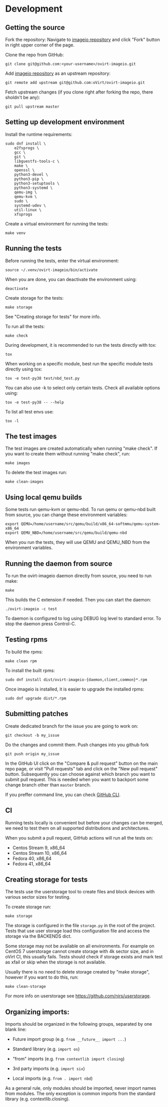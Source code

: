 <!--
SPDX-FileCopyrightText: Red Hat, Inc.
SPDX-License-Identifier: GPL-2.0-or-later
-->

# Development


## Getting the source

Fork the repository: Navigate to [imageio repository](https://github.com/oVirt/ovirt-imageio)
and click "Fork" button in right upper corner of the page.

Clone the repo from GitHub:

    git clone git@github.com:<your-username>/ovirt-imageio.git

Add [imageio repository](https://github.com/oVirt/ovirt-imageio) as an
upstream repository:

    git remote add upstream git@github.com:oVirt/ovirt-imageio.git

Fetch upstream changes (if you clone right after forking the repo, there
sholdn't be any):

    git pull upstream master


## Setting up development environment

Install the runtime requirements:

    sudo dnf install \
        e2fsprogs \
        gcc \
        git \
        libguestfs-tools-c \
        make \
        openssl \
        python3-devel \
        python3-pip \
        python3-setuptools \
        python3-systemd \
        qemu-img \
        qemu-kvm \
        sudo \
        systemd-udev \
        util-linux \
        xfsprogs

Create a virtual environment for running the tests:

    make venv


## Running the tests

Before running the tests, enter the virtual environment:

    source ~/.venv/ovirt-imageio/bin/activate

When you are done, you can deactivate the environment using:

    deactivate

Create storage for the tests:

    make storage

See "Creating storage for tests" for more info.

To run all the tests:

    make check

During development, it is recommended to run the tests directly with
tox:

    tox

When working on a specific module, best run the specific module tests
directly using tox:

    tox -e test-py38 test/nbd_test.py

You can also use -k to select only certain tests. Check all available
options using:

    tox -e test-py38 -- --help

To list all test envs use:

    tox -l


## The test images

The test images are created automatically when running "make check". If
you want to create them without running "make check", run:

    make images

To delete the test images run:

    make clean-images


## Using local qemu builds

Some tests run qemu-kvm or qemu-nbd. To run qemu or qemu-nbd built from
source, you can change these environment variables:

    export QEMU=/home/username/src/qemu/build/x86_64-softmmu/qemu-system-x86_64
    export QEMU_NBD=/home/username/src/qemu/build/qemu-nbd

When you run the tests, they will use QEMU and QEMU_NBD from the
environment variables.


## Running the daemon from source

To run the ovirt-imageio daemon directly from source, you need to run
make:

    make

This builds the C extension if needed. Then you can start the daemon:

    ./ovirt-imageio -c test

To daemon is configured to log using DEBUG log level to standard error.
To stop the daemon press Control-C.


## Testing rpms

To build the rpms:

    make clean rpm

To install the built rpms:

    sudo dnf install dist/ovirt-imageio-{daemon,client,common}*.rpm

Once imageio is installed, it is easier to upgrade the installed rpms:

    sudo dnf upgrade dist/*.rpm


## Submitting patches

Create dedicated branch for the issue you are going to work on:

    git checkout -b my_issue

Do the changes and commit them.
Push changes into you github fork

    git push origin my_issue

In the GitHub UI click on the "Compare & pull request" button on the
main repo page, or visit "Pull requests" tab and click on the "New
pull request" button.
Subsequently you can choose against which branch you want to submit pull
request. This is needed when you want to backport some change branch
other than `master` branch.


If you preffer command line, you can check [GitHub CLI](https://cli.github.com/).

## CI

Running tests locally is convenient but before your changes can be
merged, we need to test them on all supported distributions and
architectures.

When you submit a pull request, GitHub actions will run all the tests
on:

- Centos Stream 9, x86_64
- Centos Stream 10, x86_64
- Fedora 40, x86_64
- Fedora 41, x86_64


## Creating storage for tests

The tests use the userstorage tool to create files and block devices
with various sector sizes for testing.

To create storage run:

    make storage

The storage is configured in the file `storage.py` in the root of the
project. Tests that use user storage load this configuration file and
access the storage via the BACKENDS dict.

Some storage may not be available on all environments. For example on
CentOS 7 userstorage cannot create storage with 4k sector size, and in
oVirt CI, this usually fails. Tests should check if storage exists and
mark test as xfail or skip when the storage is not available.

Usually there is no need to delete storage created by "make storage",
however if you want to do this, run:

    make clean-storage

For more info on userstorage see https://github.com/nirs/userstorage.


## Organizing imports:

Imports should be organized in the following groups, separated by one
blank line:

- Future import group (e.g. `from __future__ import ...`)

- Standard library (e.g. `import os`)

- "from" imports (e.g. `from contextlib import closing`)

- 3rd party imports (e.g. `import six`)

- Local imports (e.g. `from . import nbd`)

As a general rule, only modules should be imported, never import names
from modules. The only exception is common imports from the standard
library (e.g. contextlib.closing).

